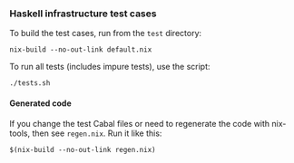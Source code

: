 ### Haskell infrastructure test cases

To build the test cases, run from the `test` directory:

```shell
nix-build --no-out-link default.nix
```

To run all tests (includes impure tests), use the script:

```shell
./tests.sh
```

#### Generated code

If you change the test Cabal files or need to regenerate the code with
nix-tools, then see `regen.nix`. Run it like this:

```shell
$(nix-build --no-out-link regen.nix)
```